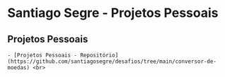 # Santiago Segre - Projetos Pessoais

## Projetos Pessoais 

    - [Projetos Pessoais - Repositório](https://github.com/santiagosegre/desafios/tree/main/conversor-de-moedas) <br>